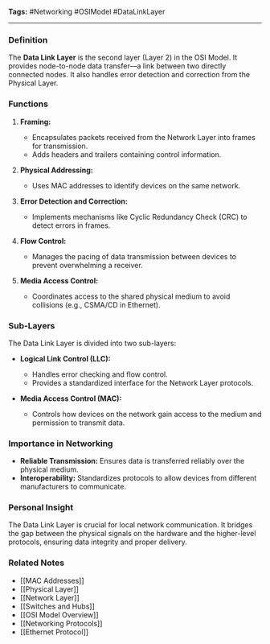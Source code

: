 **Tags:** #Networking #OSIModel #DataLinkLayer

---

### **Definition**

The **Data Link Layer** is the second layer (Layer 2) in the OSI Model. It provides node-to-node data transfer—a link between two directly connected nodes. It also handles error detection and correction from the Physical Layer.

### **Functions**

1. **Framing:**
    
    - Encapsulates packets received from the Network Layer into frames for transmission.
    - Adds headers and trailers containing control information.
2. **Physical Addressing:**
    
    - Uses MAC addresses to identify devices on the same network.
3. **Error Detection and Correction:**
    
    - Implements mechanisms like Cyclic Redundancy Check (CRC) to detect errors in frames.
4. **Flow Control:**
    
    - Manages the pacing of data transmission between devices to prevent overwhelming a receiver.
5. **Media Access Control:**
    
    - Coordinates access to the shared physical medium to avoid collisions (e.g., CSMA/CD in Ethernet).

### **Sub-Layers**

The Data Link Layer is divided into two sub-layers:

- **Logical Link Control (LLC):**
    
    - Handles error checking and flow control.
    - Provides a standardized interface for the Network Layer protocols.
- **Media Access Control (MAC):**
    
    - Controls how devices on the network gain access to the medium and permission to transmit data.

### **Importance in Networking**

- **Reliable Transmission:** Ensures data is transferred reliably over the physical medium.
- **Interoperability:** Standardizes protocols to allow devices from different manufacturers to communicate.

### **Personal Insight**

The Data Link Layer is crucial for local network communication. It bridges the gap between the physical signals on the hardware and the higher-level protocols, ensuring data integrity and proper delivery.

### **Related Notes**

- [[MAC Addresses]]
- [[Physical Layer]]
- [[Network Layer]]
- [[Switches and Hubs]]
- [[OSI Model Overview]]
- [[Networking Protocols]]
- [[Ethernet Protocol]]